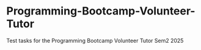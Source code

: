 # Programming-Bootcamp-Volunteer-Tutor
Test tasks for the Programming Bootcamp Volunteer Tutor Sem2 2025

